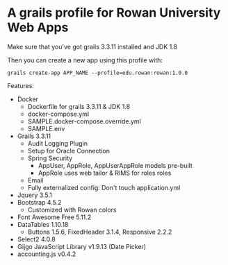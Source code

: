 # A grails profile for Rowan University Web Apps

Make sure that you've got grails 3.3.11 installed and JDK 1.8

Then you can create a new app using this profile with:

```
grails create-app APP_NAME --profile=edu.rowan:rowan:1.0.0
```

Features:

- Docker
  - Dockerfile for grails 3.3.11 & JDK 1.8
  - docker-compose.yml
  - SAMPLE.docker-compose.override.yml
  - SAMPLE.env
- Grails 3.3.11
  - Audit Logging Plugin
  - Setup for Oracle Connection
  - Spring Security
    - AppUser, AppRole, AppUserAppRole models pre-built
    - AppRole uses web tailor & RIMS for roles roles
  - Email
  - Fully externalized config: Don't touch application.yml
- Jquery 3.5.1
- Bootstrap 4.5.2
  - Customized with Rowan colors
- Font Awesome Free 5.11.2
- DataTables 1.10.18
  - Buttons 1.5.6, FixedHeader 3.1.4, Responsive 2.2.2
- Select2 4.0.8
- Gijgo JavaScript Library v1.9.13 (Date Picker)
- accounting.js v0.4.2
